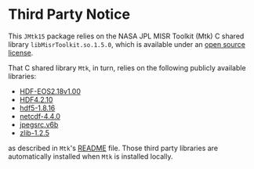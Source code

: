 # Third Party Notice

This `JMtk15` package relies on the NASA JPL MISR Toolkit (Mtk) C shared library `libMisrToolkit.so.1.5.0`, which is available under an [open source license](https://github.com/nasa/MISR-Toolkit/blob/master/LICENSE).

That C shared library `Mtk`, in turn, relies on the following publicly available libraries:

* [HDF-EOS2.18v1.00](https://observer.gsfc.nasa.gov/ftp/edhs/hdfeos/previous_releases)
* [HDF4.2.10](https://support.hdfgroup.org/ftp/HDF/releases/HDF4.2.10/src)
* [hdf5-1.8.16](https://support.hdfgroup.org/ftp/HDF5/releases/hdf5-1.8/hdf5-1.8.16/src)
* [netcdf-4.4.0](ftp://ftp.unidata.ucar.edu/pub/netcdf/)
* [jpegsrc.v6b](https://observer.gsfc.nasa.gov/ftp/edhs/hdfeos/previous_releases)
* [zlib-1.2.5](https://observer.gsfc.nasa.gov/ftp/edhs/hdfeos/previous_releases)

as described in `Mtk`'s [README](https://github.com/nasa/MISR-Toolkit/blob/master/README) file. Those third party libraries are automatically installed when `Mtk` is installed locally.

